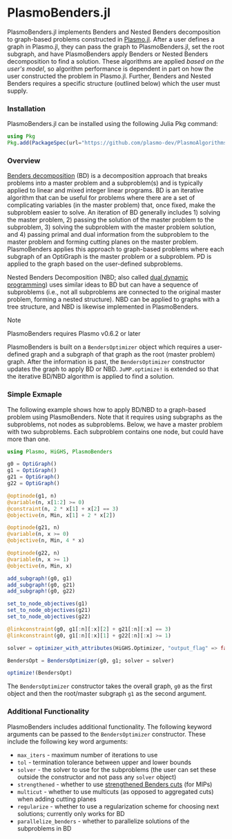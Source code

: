 # PlasmoBenders.jl

PlasmoBenders.jl implements Benders and Nested Benders decomposition to graph-based problems constructed in [Plasmo.jl](https://github.com/plasmo-dev/Plasmo.jl). After a user defines a graph in Plasmo.jl, they can pass the graph to PlasmoBenders.jl, set the root subgraph, and have PlasmoBenders apply Benders or Nested Benders decomposition to find a solution. These algorithms are applied *based on the user's model*, so algorithm performance is dependent in part on how the user constructed the problem in Plasmo.jl. Further, Benders and Nested Benders requires a specific structure (outlined below) which the user must supply. 

### Installation

PlasmoBenders.jl can be installed using the following Julia Pkg command: 

```julia
using Pkg
Pkg.add(PackageSpec(url="https://github.com/plasmo-dev/PlasmoAlgorithms.jl/lib/PlasmoBenders"))
```

### Overview

[Benders decomposition](https://en.wikipedia.org/wiki/Benders_decomposition) (BD) is a decomposition approach that breaks problems into a master problem and a subproblem(s) and is typically applied to linear and mixed integer linear programs. BD is an iterative algorithm that can be useful for problems where there are a set of complicating variables (in the master problem) that, once fixed, make the subproblem easier to solve. An iteration of BD generally includes 1) solving the master problem, 2) passing the solution of the master problem to the subproblem, 3) solving the subproblem with the master problem solution, and 4) passing primal and dual information from the subproblem to the master problem and forming cutting planes on the master problem. PlasmoBenders applies this approach to graph-based problems where each subgraph of an OptiGraph is the master problem or a subproblem. PD is applied to the graph based on the user-defined subproblems. 

Nested Benders Decomposition (NBD; also called [dual dynamic programming](https://www-sciencedirect-com.ezproxy.library.wisc.edu/science/article/pii/S0098135421000430)) uses similar ideas to BD but can have a sequence of subproblems (i.e., not all subproblems are connected to the original master problem, forming a nested structure). NBD can be applied to graphs with a tree structure, and NBD is likewise implemented in PlasmoBenders.

> [!NOTE]  
> PlasmoBenders requires Plasmo v0.6.2 or later

PlasmoBenders is built on a `BendersOptimizer` object which requires a user-defined graph and a subgraph of that graph as the root (master problem) graph. After the information is past, the `BendersOptimizer` constructor updates the graph to apply BD or NBD. `JuMP.optimize!` is extended so that the iterative BD/NBD algorithm is applied to find a solution. 


### Simple Exmaple
The following example shows how to apply BD/NBD to a graph-based problem using PlasmoBenders. Note that it requires using subgraphs as the subproblems, not nodes as subproblems. Below, we have a master problem with two subproblems. Each subproblem contains one node, but could have more than one.

```julia
using Plasmo, HiGHS, PlasmoBenders

g0 = OptiGraph()
g1 = OptiGraph()
g21 = OptiGraph()
g22 = OptiGraph()

@optinode(g1, n)
@variable(n, x[1:2] >= 0)
@constraint(n, 2 * x[1] + x[2] == 3)
@objective(n, Min, x[1] + 2 * x[2])

@optinode(g21, n)
@variable(n, x >= 0)
@objective(n, Min, 4 * x)

@optinode(g22, n)
@variable(n, x >= 1)
@objective(n, Min, x)

add_subgraph!(g0, g1)
add_subgraph!(g0, g21)
add_subgraph!(g0, g22)

set_to_node_objectives(g1)
set_to_node_objectives(g21)
set_to_node_objectives(g22)

@linkconstraint(g0, g1[:n][:x][2] + g21[:n][:x] == 3)
@linkconstraint(g0, g1[:n][:x][1] + g22[:n][:x] >= 1)

solver = optimizer_with_attributes(HiGHS.Optimizer, "output_flag" => false)

BendersOpt = BendersOptimizer(g0, g1; solver = solver)

optimize!(BendersOpt)
```

The `BendersOptimizer` constructor takes the overall graph, `g0` as the first object and then the root/master subgraph `g1` as the second argument. 

### Additional Functionality

PlasmoBenders includes additional functionality. The following keyword arguments can be passed to the `BendersOptimizer` constructor. These include the following key word arguments: 

 * `max_iters` - maximum number of iterations to use
 * `tol` - termination tolerance between upper and lower bounds
 * `solver` - the solver to use for the subproblems (the user can set these outside the constructor and not pass any `solver` object)
 * `strengthened` - whether to use [strengthened Benders cuts](https://link.springer.com/article/10.1007/s10107-018-1249-5) (for MIPs)
 * `multicut` - whether to use multicuts (as opposed to aggregated cuts) when adding cutting planes
 * `regularize` - whether to use a regularization scheme for choosing next solutions; currently only works for BD
 * `parallelize_benders` - whether to parallelize solutions of the subproblems in BD

